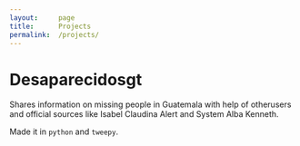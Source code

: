 ```yaml
---
layout:     page
title:      Projects
permalink:  /projects/ 
---
```

# Desaparecidosgt
Shares information on  missing people in Guatemala with help of otherusers and official sources like Isabel Claudina Alert and System Alba Kenneth.

Made it in `python` and `tweepy`.
